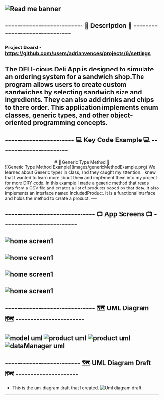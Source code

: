 
![Read me banner](images/Deli-cious_Deli_App.png)
---
## -------------------------- 📑 Description 📑 ------------------------------
### Project Board - https://github.com/users/adrianvences/projects/6/settings
The DELI-cious Deli App is designed to simulate an ordering system for a sandwich
shop.The program allows users to create custom sandwiches by selecting sandwich 
size and ingredients. They can also add drinks and chips to there order. This application
implements enum classes, generic types, and other object-oriented programming concepts.
---

## ----------------------- 💻 Key Code Example 💻 -----------------------
<div align="center">
# 👾 Generic Type Method 👾
</div>
![Generic Type Method Example](images/genericMethodExample.png)
We learned about Generic types in class, and they caught my attention. I knew that I wanted to learn more about
them and implement them into my project for more DRY code. In this example I made a generic method that reads data
from a CSV file and creates a list of products based on that data. It also implements an interface named IncludedProduct.
It is a functionalInterface and holds the method to create a product. 
---

## ------------------------------ 📺 App Screens 📺 -------------------------
![home screen1](images/homeScreen.png)
---
![home screen1](images/sandwichScreen2.png)
---
![home screen1](images/sandwichScreen3.png)
---
![home screen1](images/sandwichScreen4.png)
---

## ------------------------------ 🗺️ UML Diagram 🗺️ -----------------------

![model uml](images/modelUML.png)
![product uml](images/product.png)
![product uml](images/productPart2.png)
![dataManager uml](images/dataManager.png)
---

## ------------------------- 🗺️ UML Diagram Draft 🗺️ ---------------------

- This is the uml diagram draft that I created. 
![Uml diagram draft](images/umlDiagramDraftCapStone2.png)
---